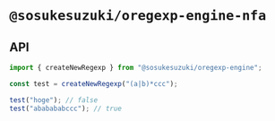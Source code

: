 # `@sosukesuzuki/oregexp-engine-nfa`

## API

```ts
import { createNewRegexp } from "@sosukesuzuki/oregexp-engine";

const test = createNewRegexp("(a|b)*ccc");

test("hoge"); // false
test("ababababccc"); // true
```

